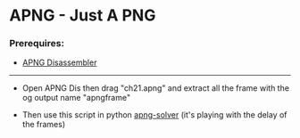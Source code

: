 # APNG - Just A PNG

### Prerequires:

- [APNG Disassembler](http://apngdis.sourceforge.net/)

-----------------

- Open APNG Dis then drag "ch21.apng" and extract all the frame with the og output name "apngframe"

- Then use this script in python [apng-solver](https://github.com/ret42/apng-solver/blob/main/apng.py) (it's playing with the delay of the frames)
